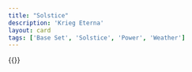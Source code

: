 ```yaml
---
title: "Solstice"
description: 'Krieg Eterna'
layout: card
tags: ['Base Set', 'Solstice', 'Power', 'Weather']
---
```

{{<card-detail-page title="Solstice" artwork="The Feast of Saint John by Jules Breton (1875)" />}}